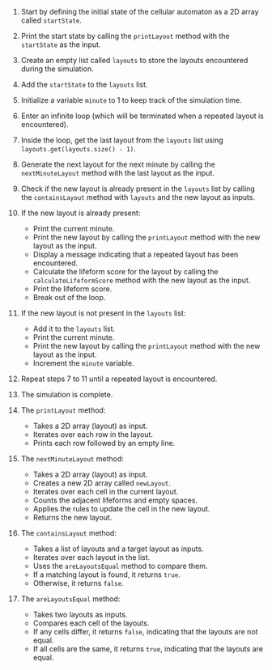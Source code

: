 1. Start by defining the initial state of the cellular automaton as a 2D array called `startState`.

2. Print the start state by calling the `printLayout` method with the `startState` as the input.

3. Create an empty list called `layouts` to store the layouts encountered during the simulation.

4. Add the `startState` to the `layouts` list.

5. Initialize a variable `minute` to 1 to keep track of the simulation time.

6. Enter an infinite loop (which will be terminated when a repeated layout is encountered).

7. Inside the loop, get the last layout from the `layouts` list using `layouts.get(layouts.size() - 1)`.

8. Generate the next layout for the next minute by calling the `nextMinuteLayout` method with the last layout as the input.

9. Check if the new layout is already present in the `layouts` list by calling the `containsLayout` method with `layouts` and the new layout as inputs.

10. If the new layout is already present:
    - Print the current minute.
    - Print the new layout by calling the `printLayout` method with the new layout as the input.
    - Display a message indicating that a repeated layout has been encountered.
    - Calculate the lifeform score for the layout by calling the `calculateLifeformScore` method with the new layout as the input.
    - Print the lifeform score.
    - Break out of the loop.

11. If the new layout is not present in the `layouts` list:
    - Add it to the `layouts` list.
    - Print the current minute.
    - Print the new layout by calling the `printLayout` method with the new layout as the input.
    - Increment the `minute` variable.

12. Repeat steps 7 to 11 until a repeated layout is encountered.

13. The simulation is complete.

14. The `printLayout` method:
    - Takes a 2D array (layout) as input.
    - Iterates over each row in the layout.
    - Prints each row followed by an empty line.

15. The `nextMinuteLayout` method:
    - Takes a 2D array (layout) as input.
    - Creates a new 2D array called `newLayout`.
    - Iterates over each cell in the current layout.
    - Counts the adjacent lifeforms and empty spaces.
    - Applies the rules to update the cell in the new layout.
    - Returns the new layout.

16. The `containsLayout` method:
    - Takes a list of layouts and a target layout as inputs.
    - Iterates over each layout in the list.
    - Uses the `areLayoutsEqual` method to compare them.
    - If a matching layout is found, it returns `true`.
    - Otherwise, it returns `false`.

17. The `areLayoutsEqual` method:
    - Takes two layouts as inputs.
    - Compares each cell of the layouts.
    - If any cells differ, it returns `false`, indicating that the layouts are not equal.
    - If all cells are the same, it returns `true`, indicating that the layouts are equal.
